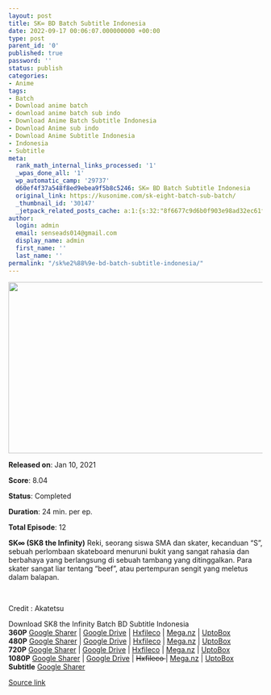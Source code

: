 ```yaml
---
layout: post
title: SK∞ BD Batch Subtitle Indonesia
date: 2022-09-17 00:06:07.000000000 +00:00
type: post
parent_id: '0'
published: true
password: ''
status: publish
categories:
- Anime
tags:
- Batch
- Download anime batch
- download anime batch sub indo
- Download Anime Batch Subtitle Indonesia
- Download Anime sub indo
- Download Anime Subtitle Indonesia
- Indonesia
- Subtitle
meta:
  rank_math_internal_links_processed: '1'
  _wpas_done_all: '1'
  wp_automatic_camp: '29737'
  d60ef4f37a548f8ed9ebea9f5b8c5246: SK∞ BD Batch Subtitle Indonesia
  original_link: https://kusonime.com/sk-eight-batch-sub-batch/
  _thumbnail_id: '30147'
  _jetpack_related_posts_cache: a:1:{s:32:"8f6677c9d6b0f903e98ad32ec61f8deb";a:2:{s:7:"expires";i:1663416390;s:7:"payload";a:3:{i:0;a:1:{s:2:"id";i:23122;}i:1;a:1:{s:2:"id";i:23146;}i:2;a:1:{s:2:"id";i:23160;}}}}
author:
  login: admin
  email: senseads014@gmail.com
  display_name: admin
  first_name: ''
  last_name: ''
permalink: "/sk%e2%88%9e-bd-batch-subtitle-indonesia/"
---
```

<p><img width="520" height="340" src="{{ site.baseurl }}/assets/2022/09/SK%E2%88%9E-520x340.jpg" class="attachment-thumb-large size-thumb-large wp-post-image" alt="" loading="lazy" title="SK∞ BD Batch Subtitle Indonesia" srcset="https://kusonime.com/wp-content/uploads/2021/02/SK∞-520x340.jpg 520w, https://kusonime.com/wp-content/uploads/2021/02/SK∞-300x196.jpg 300w, https://kusonime.com/wp-content/uploads/2021/02/SK∞-768x502.jpg 768w, https://kusonime.com/wp-content/uploads/2021/02/SK∞.jpg 1000w" sizes="(max-width: 520px) 100vw, 520px" />
<p><b>Released on</b>: Jan 10, 2021</p>
<p>
<p><b>Score</b>: 8.04</p>
<p>
<p><b>Status</b>: Completed</p>
<p>
<p><b>Duration</b>: 24 min. per ep.</p>
<p>
<p><b>Total Episode</b>: 12</p>
<p>
<p><strong>SK∞ (SK8 the Infinity)</strong> Reki, seorang siswa SMA dan skater, kecanduan “S”, sebuah perlombaan skateboard menuruni bukit yang sangat rahasia dan berbahaya yang berlangsung di sebuah tambang yang ditinggalkan. Para skater sangat liar tentang “beef”, atau pertempuran sengit yang meletus dalam balapan.</p>
<p>
<p> </p>
<p>
<p>Credit : Akatetsu</p>
<p>
<div class="smokeddl">
<div class="smokettl">Download SK8 the Infinity Batch BD Subtitle Indonesia</div>
<div class="smokeurl"><strong>360P</strong> <a href="https://acefile.co/f/58227785/kusonime-sk8bd-360p-rar" target="_blank" rel="noopener noreferrer">Google Sharer</a> | <a href="https://drive.google.com/uc?export=download&amp;id=1qqflZMb_W9S1H_xcDmTxEaUjastYAtmx" target="_blank" rel="noopener">Google Drive</a> | <a href="https://hxfile.co/0q3eoqfjf23r" target="_blank" rel="noopener">Hxfileco</a> | <a href="https://mega.nz/file/IMtyTZZJ#DRRGw7Ep7yNFFK5p5fBZVrg1HpJkGgw4d044vIKaJcQ" target="_blank" rel="noopener">Mega.nz</a> | <a href="https://uptobox.com/z8xh6xkml0qb" target="_blank" rel="noopener">UptoBox</a></div>
<div class="smokeurl"><strong>480P</strong> <a href="https://acefile.co/f/58227786/kusonime-sk8bd-480p-rar" target="_blank" rel="noopener noreferrer">Google Sharer</a> | <a href="https://drive.google.com/uc?export=download&amp;id=157Lfla_I_m5vtA6JTsZkWX4_xvcyscEh" target="_blank" rel="noopener">Google Drive</a> | <a href="https://hxfile.co/prdh5qlzni8y" target="_blank" rel="noopener">Hxfileco</a> | <a href="https://mega.nz/file/nAgCFLSL#vgoZvQMJJN_eriaDX_Snm-aR1JlObCVJ_iNL-JZLyFM" target="_blank" rel="noopener">Mega.nz</a> | <a href="https://uptobox.com/w10eq1kxvoh2" target="_blank" rel="noopener">UptoBox</a></div>
<div class="smokeurl"><strong>720P</strong> <a href="https://acefile.co/f/58227788/kusonime-sk8bd-720p-rar" target="_blank" rel="noopener noreferrer">Google Sharer</a> | <a href="https://drive.google.com/uc?export=download&amp;id=1EEpWYClkw0qJ0OsLq_T9c5DqmeB1VFSo" target="_blank" rel="noopener">Google Drive</a> | <a href="https://hxfile.co/w4xbfvxb01ul" target="_blank" rel="noopener">Hxfileco</a> | <a href="https://mega.nz/file/MN1yiRQB#_MqTDXFjQrXSeyF-5j2tssWPcSfYQ5xCL4_SyjFn0Ys" target="_blank" rel="noopener">Mega.nz</a> | <a href="https://uptobox.com/wmgrzkdtj1d6" target="_blank" rel="noopener">UptoBox</a></div>
<div class="smokeurl"><strong>1080P</strong> <a href="https://acefile.co/f/58227790/kusonime-sk8bd-1080p-rar" target="_blank" rel="noopener noreferrer">Google Sharer</a> | <a href="https://drive.google.com/uc?export=download&amp;id=1CNRitlr4o0SM2XC-RtbwCeTJ3NwWgLH_" target="_blank" rel="noopener">Google Drive</a> | <del datetime="2021-10-23T00:57:46+00:00">Hxfileco </del>| <a href="https://mega.nz/file/wNtWmRKS#pokUH1BH7XEY0D6gz3xts8pclk3aAq-xbK0k4dwjbOs" target="_blank" rel="noopener">Mega.nz</a> | <a href="https://uptobox.com/17xzbht0wylw" target="_blank" rel="noopener">UptoBox</a></div>
<div class="smokeurl"><strong>Subtitle</strong> <a href="https://acefile.co/f/58227793/kusonime-sk8bd-fontsubs-rar" target="_blank" rel="noopener noreferrer">Google Sharer</a></div>
</div>
<p><a href="https://kusonime.com/sk-eight-batch-sub-batch/">Source link </a></p>
